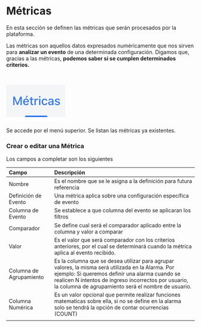 # Métricas

En esta sección se definen las métricas que serán procesados por la plataforma.​

Las métricas son aquellos datos expresados numéricamente que nos sirven para **analizar un evento** de una determinada configuración. Digamos que, gracias a las métricas, **podemos saber si se cumplen determinados criterios.**

‌

![](../.gitbook/assets/image%20%287%29.png)

Se accede por el menú superior. Se listan las métricas ya existentes.‌

### Crear o editar una Métrica <a id="crear-o-editar-una-definicion-de-evento"></a>

‌Los campos a completar son los siguientes

| Campo | Descripción |
| :--- | :--- |
| Nombre | Es el nombre que se le asigna a la definición para futura referencia |
| Definición de Evento | Una métrica aplica sobre una configuración específica de evento |
| Columna de Evento | Se establece a que columna del evento se aplicaran los filtros |
| Comparador | Se define cual será el comparador aplicado entre la columna y valor a comparar |
| Valor | Es el valor que será comparador con los criterios anteriores, por el cual se determinará cuando la métrica aplica al evento recibido. |
| Columna de Agrupamiento | Es la columna que se desea utilizar para agrupar valores, la misma será utilizada en la Alarma. Por ejemplo: Si queremos definir una alarma cuando se realicen N intentos de ingreso incorrectos por usuario, la columna de agrupamiento será el nombre de usuario. |
| Columna Numérica | Es un valor opcional que permite realizar funciones matematicas sobre ella, si no se define en la alarma solo se tendrá la opción de contar ocurrencias \(COUNT\) |
|  |  |

